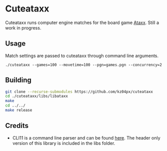 # Cuteataxx
Cuteataxx runs computer engine matches for the board game [Ataxx](https://en.wikipedia.org/wiki/Ataxx). Still a work in progress.

## Usage
Match settings are passed to cuteataxx through command line arguments.
```
./cuteataxx --games=100 --movetime=100 --pgn=games.pgn --concurrency=2
```

## Building
```bash
git clone --recurse-submodules https://github.com/kz04px/cuteataxx
cd ./cuteataxx/libs/libataxx
make
cd ../../
make release
```

## Credits
 - CLI11 is a command line parser and can be found [here](https://github.com/CLIUtils/CLI11). The header only version of this library is included in the libs folder.
